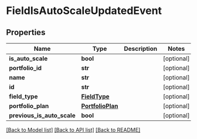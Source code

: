 # FieldIsAutoScaleUpdatedEvent

## Properties
Name | Type | Description | Notes
------------ | ------------- | ------------- | -------------
**is_auto_scale** | **bool** |  | [optional] 
**portfolio_id** | **str** |  | [optional] 
**name** | **str** |  | [optional] 
**id** | **str** |  | [optional] 
**field_type** | [**FieldType**](FieldType.md) |  | [optional] 
**portfolio_plan** | [**PortfolioPlan**](PortfolioPlan.md) |  | [optional] 
**previous_is_auto_scale** | **bool** |  | [optional] 

[[Back to Model list]](../README.md#documentation-for-models) [[Back to API list]](../README.md#documentation-for-api-endpoints) [[Back to README]](../README.md)


